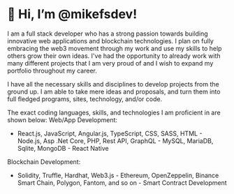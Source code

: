 # 👋 Hi, I’m @mikefsdev!

I am a full stack developer who has a strong passion towards building innovative web applications and blockchain technologies. I plan on fully embracing the web3 movement through my work and use my skills to help others grow their own ideas. I've had the opportunity to already work with many different projects that I am very proud of and I wish to expand my portfolio throughout my career.

I have all the necessary skills and disciplines to develop projects from the ground up. I am able to take mere ideas and proposals, and turn them into full fledged programs, sites, technology, and/or code.

The exact coding languages, skills, and technologies I am proficient in are shown below: Web/App Development: 

- React.js, JavaScript, Angular.js, TypeScript, CSS, SASS, HTML - Node.js, Asp .Net Core, PHP, Rest API, GraphQL - MySQL, MariaDB, Sqlite, MongoDB - React Native 

Blockchain Development: 

- Solidity, Truffle, Hardhat, Web3.js - Ethereum, OpenZeppelin, Binance Smart Chain, Polygon, Fantom, and so on - Smart Contract Development

